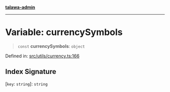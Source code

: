 [**talawa-admin**](../../../README.md)

***

# Variable: currencySymbols

> `const` **currencySymbols**: `object`

Defined in: [src/utils/currency.ts:166](https://github.com/MayankJha014/talawa-admin/blob/0dd35cc200a4ed7562fa81ab87ec9b2a6facd18b/src/utils/currency.ts#L166)

## Index Signature

\[`key`: `string`\]: `string`
